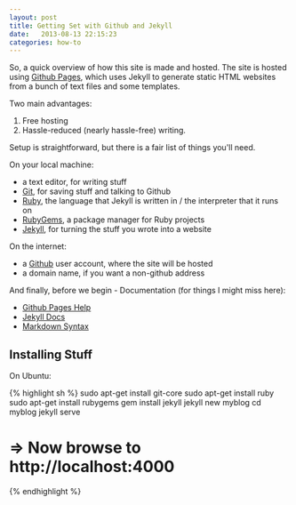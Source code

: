 ```yaml
---
layout: post
title: Getting Set with Github and Jekyll 
date:   2013-08-13 22:15:23
categories: how-to
---
```


So, a quick overview of how this site is made and hosted. The site is hosted using [Github Pages](https://pages.github.com/), which uses Jekyll to generate static HTML websites from a bunch of text files and some templates. 

Two main advantages:

1. Free hosting
1. Hassle-reduced (nearly hassle-free) writing.

Setup is straightforward, but there is a fair list of things you'll need.

On your local machine:

* a text editor, for writing stuff
* [Git](http://git-scm.com/downloads), for saving stuff and talking to Github
* [Ruby](http://www.ruby-lang.org/en/downloads/), the language that Jekyll is written in / the interpreter that it runs on
* [RubyGems](http://rubygems.org/pages/download), a package manager for Ruby projects
* [Jekyll](http://jekyllrb.com/), for turning the stuff you wrote into a website

On the internet:

* a [Github](https://github.com/) user account, where the site will be hosted
* a domain name, if you want a non-github address

And finally, before we begin - Documentation (for things I might miss here):

* [Github Pages Help](https://help.github.com/categories/20/articles)
* [Jekyll Docs](http://jekyllrb.com/docs/home/)
* [Markdown Syntax](http://daringfireball.net/projects/markdown/basics)

Installing Stuff
----------------

On Ubuntu:

{% highlight sh %}
sudo apt-get install git-core
sudo apt-get install ruby
sudo apt-get install rubygems
gem install jekyll
jekyll new myblog
cd myblog
jekyll serve
# => Now browse to http://localhost:4000
{% endhighlight %}
